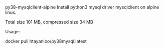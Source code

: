 
py38-mysqlclient-alpine
Install python3 mysql driver mysqlclient on alpine linux.

Total size 101 MB, compressed size 34 MB

Usage:

docker pull htayanloo/py38mysql:latest
